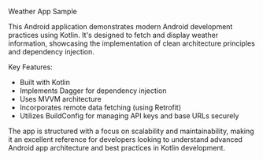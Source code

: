Weather App Sample

This Android application demonstrates modern Android development practices using Kotlin. It's designed to fetch and display weather information, showcasing the implementation of clean architecture principles and dependency injection.

Key Features:
- Built with Kotlin
- Implements Dagger for dependency injection
- Uses MVVM architecture
- Incorporates remote data fetching (using Retrofit)
- Utilizes BuildConfig for managing API keys and base URLs securely

The app is structured with a focus on scalability and maintainability, making it an excellent reference for developers looking to understand advanced Android app architecture and best practices in Kotlin development.